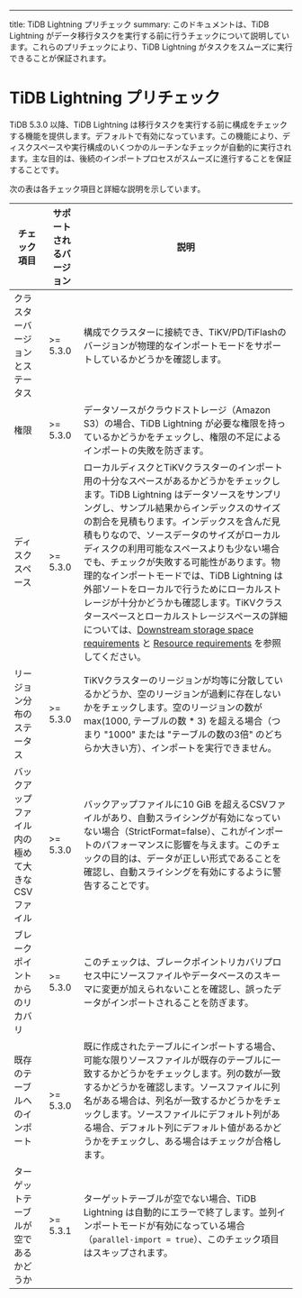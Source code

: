 ---
title: TiDB Lightning プリチェック
summary: このドキュメントは、TiDB Lightning がデータ移行タスクを実行する前に行うチェックについて説明しています。これらのプリチェックにより、TiDB Lightning がタスクをスムーズに実行できることが保証されます。

# TiDB Lightning プリチェック

TiDB 5.3.0 以降、TiDB Lightning は移行タスクを実行する前に構成をチェックする機能を提供します。デフォルトで有効になっています。この機能により、ディスクスペースや実行構成のいくつかのルーチンなチェックが自動的に実行されます。主な目的は、後続のインポートプロセスがスムーズに進行することを保証することです。

次の表は各チェック項目と詳細な説明を示しています。

| チェック項目 | サポートされるバージョン| 説明 |
|  ----  | ----  |----  |
| クラスターバージョンとステータス | >= 5.3.0 | 構成でクラスターに接続でき、TiKV/PD/TiFlashのバージョンが物理的なインポートモードをサポートしているかどうかを確認します。 |
| 権限 | >= 5.3.0 | データソースがクラウドストレージ（Amazon S3）の場合、TiDB Lightning が必要な権限を持っているかどうかをチェックし、権限の不足によるインポートの失敗を防ぎます。 |
| ディスクスペース | >= 5.3.0 | ローカルディスクとTiKVクラスターのインポート用の十分なスペースがあるかどうかをチェックします。TiDB Lightning はデータソースをサンプリングし、サンプル結果からインデックスのサイズの割合を見積もります。インデックスを含んだ見積もりなので、ソースデータのサイズがローカルディスクの利用可能なスペースよりも少ない場合でも、チェックが失敗する可能性があります。物理的なインポートモードでは、TiDB Lightning は外部ソートをローカルで行うためにローカルストレージが十分かどうかも確認します。TiKVクラスタースペースとローカルストレージスペースの詳細については、[Downstream storage space requirements](/tidb-lightning/tidb-lightning-requirements.md#storage-space-of-the-target-database) と [Resource requirements](/tidb-lightning/tidb-lightning-physical-import-mode.md#environment-requirements) を参照してください。 |
| リージョン分布のステータス | >= 5.3.0 | TiKVクラスターのリージョンが均等に分散しているかどうか、空のリージョンが過剰に存在しないかをチェックします。空のリージョンの数が max(1000, テーブルの数 * 3) を超える場合（つまり "1000" または "テーブルの数の3倍" のどちらか大きい方）、インポートを実行できません。 |
| バックアップファイル内の極めて大きなCSVファイル | >= 5.3.0 | バックアップファイルに10 GiB を超えるCSVファイルがあり、自動スライシングが有効になっていない場合（StrictFormat=false）、これがインポートのパフォーマンスに影響を与えます。このチェックの目的は、データが正しい形式であることを確認し、自動スライシングを有効にするように警告することです。 |
| ブレークポイントからのリカバリ | >= 5.3.0 | このチェックは、ブレークポイントリカバリプロセス中にソースファイルやデータベースのスキーマに変更が加えられないことを確認し、誤ったデータがインポートされることを防ぎます。 |
| 既存のテーブルへのインポート | >= 5.3.0 | 既に作成されたテーブルにインポートする場合、可能な限りソースファイルが既存のテーブルに一致するかどうかをチェックします。列の数が一致するかどうかを確認します。ソースファイルに列名がある場合は、列名が一致するかどうかをチェックします。ソースファイルにデフォルト列がある場合、デフォルト列にデフォルト値があるかどうかをチェックし、ある場合はチェックが合格します。 |
| ターゲットテーブルが空であるかどうか | >= 5.3.1 | ターゲットテーブルが空でない場合、TiDB Lightning は自動的にエラーで終了します。並列インポートモードが有効になっている場合（`parallel-import = true`）、このチェック項目はスキップされます。 |